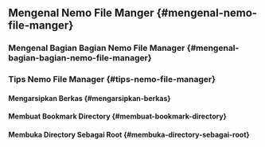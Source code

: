 ## Mengenal Nemo File Manger {#mengenal-nemo-file-manger}

### Mengenal Bagian Bagian Nemo File Manager {#mengenal-bagian-bagian-nemo-file-manager}

### Tips Nemo File Manager {#tips-nemo-file-manager}

#### Mengarsipkan Berkas {#mengarsipkan-berkas}

#### Membuat Bookmark Directory {#membuat-bookmark-directory}

#### Membuka Directory Sebagai Root {#membuka-directory-sebagai-root}